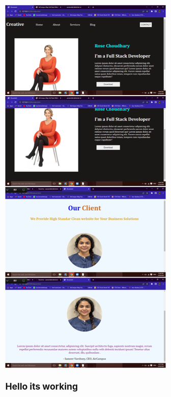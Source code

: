 <img src="/Capture.png">
<img src="/Capture1.png">
<img src="/Capture3.png">
<img src="/Capture4.png">

<h1> Hello its working </h1>
